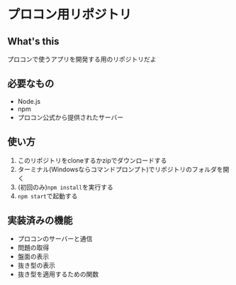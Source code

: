 # プロコン用リポジトリ
## What's this
プロコンで使うアプリを開発する用のリポジトリだよ

## 必要なもの
- Node.js
- npm
- プロコン公式から提供されたサーバー

## 使い方
1. このリポジトリをcloneするかzipでダウンロードする
2. ターミナル(Windowsならコマンドプロンプト)でリポジトリのフォルダを開く
3. (初回のみ)`npm install`を実行する
4. `npm start`で起動する

## 実装済みの機能
- プロコンのサーバーと通信
- 問題の取得
- 盤面の表示
- 抜き型の表示
- 抜き型を適用するための関数
